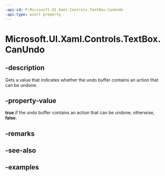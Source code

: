 ```yaml
---
-api-id: P:Microsoft.UI.Xaml.Controls.TextBox.CanUndo
-api-type: winrt property
---
```


<!-- Property syntax.
public bool CanUndo { get; }
-->

# Microsoft.UI.Xaml.Controls.TextBox.CanUndo

## -description

Gets a value that indicates whether the undo buffer contains an action that can be undone.

## -property-value

**true** if the undo buffer contains an action that can be undone; otherwise, **false**.

## -remarks

## -see-also

## -examples

